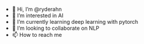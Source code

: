 - 👋 Hi, I’m @ryderahn
- 👀 I’m interested in AI
- 🌱 I’m currently learning deep learning with pytorch
- 💞️ I’m looking to collaborate on NLP
- 📫 How to reach me

<!---
ryderahn/ryderahn is a ✨ special ✨ repository because its `README.md` (this file) appears on your GitHub profile.
You can click the Preview link to take a look at your changes.
--->
